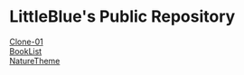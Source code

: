 <h1>LittleBlue's Public Repository</h1>
<a href="https://littleblue512.github.io/LittleBluePublic/Clone-01/">Clone-01</a><br>
<a href="https://littleblue512.github.io/LittleBluePublic/BookList/">BookList</a><br>
<a href="https://littleblue512.github.io/LittleBluePublic/NatureTheme/">NatureTheme</a><br>

